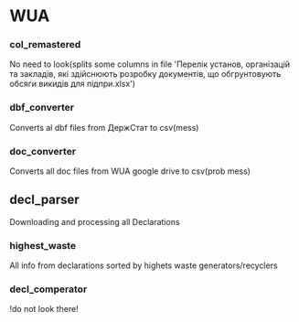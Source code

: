# WUA

### col_remastered
No need to look(splits some columns in file 'Перелік установ, організацій та закладів, які здійснюють розробку документів, що обгрунтовують обсяги викидів для підпри.xlsx')


### dbf_converter
Converts al dbf files from ДержСтат to csv(mess)

### doc_converter
Converts all doc files from WUA google drive to csv(prob mess)

## decl_parser
Downloading and processing all Declarations

### highest_waste
All info from declarations sorted by highets waste generators/recyclers

### decl_comperator
!do not look there!

